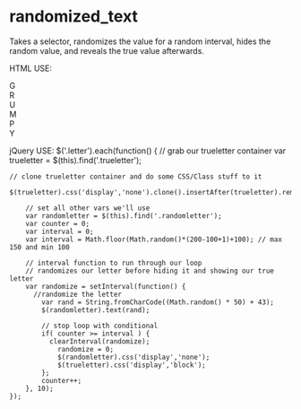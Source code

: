 # randomized_text
Takes a selector, randomizes the value for a random interval, hides the random value, and reveals the true value afterwards.

HTML USE:
		<div>
			<div class="letter"><span class="trueletter">G</span></div>
			<div class="letter"><span class="trueletter">R</span></div>
			<div class="letter"><span class="trueletter">U</span></div>
			<div class="letter"><span class="trueletter">M</span></div>
			<div class="letter"><span class="trueletter">P</span></div>
			<div class="letter"><span class="trueletter">Y</span></div>
    </div>
    
jQuery USE:
  $('.letter').each(function() {
    // grab our trueletter container
		var trueletter = $(this).find('.trueletter');

    // clone trueletter container and do some CSS/Class stuff to it
		$(trueletter).css('display','none').clone().insertAfter(trueletter).removeClass('trueletter').addClass('randomletter').css('display','block');
		
		// set all other vars we'll use
		var randomletter = $(this).find('.randomletter');
		var counter = 0;
		var interval = 0;
		var interval = Math.floor(Math.random()*(200-100+1)+100); // max 150 and min 100
		
		// interval function to run through our loop
		// randomizes our letter before hiding it and showing our true letter
		var randomize = setInterval(function() {
		  //randomize the letter
			var rand = String.fromCharCode((Math.random() * 50) + 43);
			$(randomletter).text(rand);
			
			// stop loop with conditional
			if( counter >= interval ) {
			  clearInterval(randomize);
				randomize = 0;
				$(randomletter).css('display','none');
				$(trueletter).css('display','block');
			};
			counter++;
		}, 10);
	});
